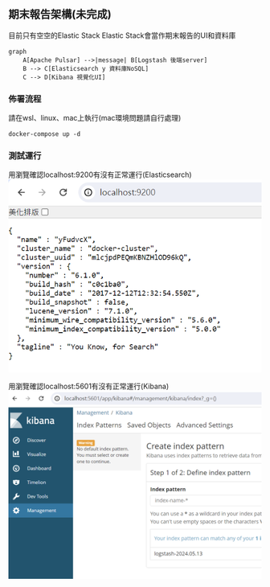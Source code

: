 ## 期末報告架構(未完成)
目前只有空空的Elastic Stack
Elastic Stack會當作期末報告的UI和資料庫
```mermaid
graph
    A[Apache Pulsar] -->|message| B[Logstash 後端server]
    B --> C[Elasticsearch y 資料庫NoSQL]
    C --> D[Kibana 視覺化UI]
```

### 佈署流程
請在wsl、linux、mac上執行(mac環境問題請自行處理)
```
docker-compose up -d
```
### 測試運行
用瀏覽確認localhost:9200有沒有正常運行(Elasticsearch)
![alt text](README_image/image.png)

用瀏覽確認localhost:5601有沒有正常運行(Kibana)
![alt text](README_image/image-1.png)

